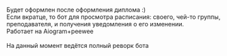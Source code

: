 Будет оформлен после оформления диплома :)<br>
Если вкратце, то бот для просмотра расписания: своего, чей-то группы, преподавателя, и получения уведомления о его изменении.<br>
Работает на Aiogram+peewee<br>
<br>
На данный момент ведётся полный реворк бота
